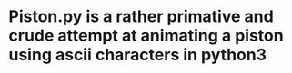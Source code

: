 # Piston.py is a rather primative and crude attempt at animating a piston using ascii characters in python3
